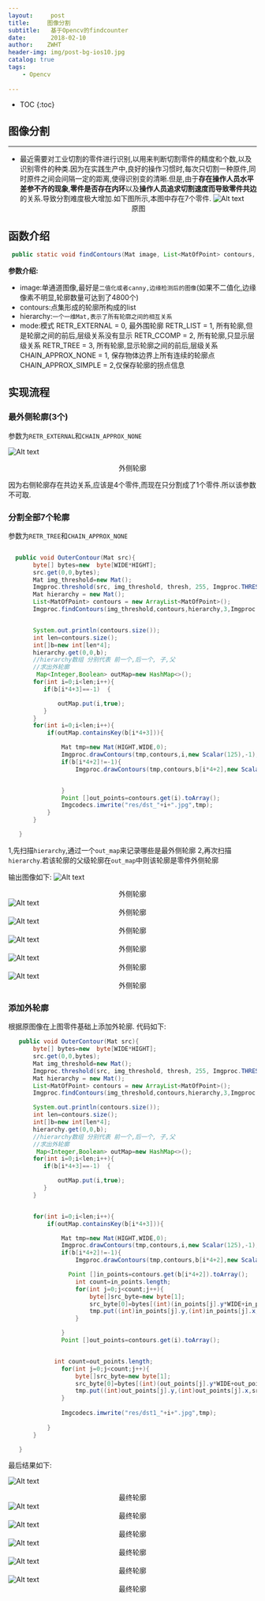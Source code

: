 ```yaml
---
layout:     post
title:     图像分割
subtitle:   基于Opencv的findcounter
date:       2018-02-10
author:    ZWHT
header-img: img/post-bg-ios10.jpg
catalog: true
tags:
    - Opencv
    
---
```


* TOC 
{:toc}

##  图像分割


-------------------
-  最近需要对工业切割的零件进行识别,以用来判断切割零件的精度和个数,以及识别零件的种类.因为在实践生产中,良好的操作习惯时,每次只切割一种原件,同时原件之间会间隔一定的距离,使得识别变的清晰.但是,由于**存在操作人员水平差参不齐的现象**,**零件是否存在内环**以及**操作人员追求切割速度而导致零件共边**的关系.导致分割难度极大增加.如下图所示,本图中存在7个零件.
![Alt text](/img/Opencv/1.jpg)  <center>原图</center>

##  函数介绍

```java
 public static void findContours(Mat image, List<MatOfPoint> contours, Mat hierarchy, int mode, int method) 
```

**参数介绍:**
- image:单通道图像,最好是`二值化或者canny,边缘检测后的图像`(如果不二值化,边缘像素不明显,轮廓数量可达到了4800个)
- contours:点集形成的轮廓所构成的list
- hierarchy:`一个一维Mat,表示了所有轮廓之间的相互关系`
- mode:模式 RETR_EXTERNAL = 0, 最外围轮廓
            RETR_LIST = 1,   所有轮廓,但是轮廓之间的前后,层级关系没有显示
            RETR_CCOMP = 2,  所有轮廓,只显示层级关系
            RETR_TREE = 3,   所有轮廓,显示轮廓之间的前后,层级关系
            CHAIN_APPROX_NONE = 1, 保存物体边界上所有连续的轮廓点
            CHAIN_APPROX_SIMPLE = 2,仅保存轮廓的拐点信息
            


## 实现流程

### 最外侧轮廓(3个)

参数为`RETR_EXTERNAL`和`CHAIN_APPROX_NONE`

![Alt text](/img/Opencv/2.jpg)  <center>外侧轮廓</center>

因为右侧轮廓存在共边关系,应该是4个零件,而现在只分割成了1个零件.所以该参数不可取.


### 分割全部7个轮廓

参数为`RETR_TREE`和`CHAIN_APPROX_NONE`
```java

  public void OuterContour(Mat src){
       byte[] bytes=new  byte[WIDE*HIGHT];
       src.get(0,0,bytes);
       Mat img_threshold=new Mat();
       Imgproc.threshold(src, img_threshold, thresh, 255, Imgproc.THRESH_BINARY);
       Mat hierarchy = new Mat();
       List<MatOfPoint> contours = new ArrayList<MatOfPoint>();
       Imgproc.findContours(img_threshold,contours,hierarchy,3,Imgproc. CHAIN_APPROX_NONE);


       System.out.println(contours.size());
       int len=contours.size();
       int[]b=new int[len*4];
       hierarchy.get(0,0,b);
       //hierarchy数组 分别代表 前一个,后一个, 子,父
       //求出外轮廓
        Map<Integer,Boolean> outMap=new HashMap<>();
       for(int i=0;i<len;i++){
          if(b[i*4+3]==-1)  {

              outMap.put(i,true);
          }
       }
       for(int i=0;i<len;i++){
           if(outMap.containsKey(b[i*4+3])){

               Mat tmp=new Mat(HIGHT,WIDE,0);
               Imgproc.drawContours(tmp,contours,i,new Scalar(125),-1);
               if(b[i*4+2]!=-1){
                   Imgproc.drawContours(tmp,contours,b[i*4+2],new Scalar(0),-1);


               }
               Point []out_points=contours.get(i).toArray();
               Imgcodecs.imwrite("res/dst_"+i+".jpg",tmp);
           }
       }

   }
```
1,先扫描`hierarchy`,通过一个`out_map`来记录哪些是最外侧轮廓
2,再次扫描`hierarchy`.若该轮廓的父级轮廓在`out_map`中则该轮廓是零件外侧轮廓

输出图像如下:
![Alt text](/img/Opencv/dst_1.jpg)  <center>外侧轮廓</center>
![Alt text](/img/Opencv/dst_3.jpg)  <center>外侧轮廓</center>
![Alt text](/img/Opencv/dst_6.jpg)  <center>外侧轮廓</center>
![Alt text](/img/Opencv/dst_9.jpg)  <center>外侧轮廓</center>
![Alt text](/img/Opencv/dst_12.jpg)  <center>外侧轮廓</center>
![Alt text](/img/Opencv/dst_16.jpg)  <center>外侧轮廓</center>



### 添加外轮廓

根据原图像在上图零件基础上添加外轮廓.
代码如下:

```java
   public void OuterContour(Mat src){
       byte[] bytes=new  byte[WIDE*HIGHT];
       src.get(0,0,bytes);
       Mat img_threshold=new Mat();
       Imgproc.threshold(src, img_threshold, thresh, 255, Imgproc.THRESH_BINARY);
       Mat hierarchy = new Mat();
       List<MatOfPoint> contours = new ArrayList<MatOfPoint>();
       Imgproc.findContours(img_threshold,contours,hierarchy,3,Imgproc. CHAIN_APPROX_NONE);

       System.out.println(contours.size());
       int len=contours.size();
       int[]b=new int[len*4];
       hierarchy.get(0,0,b);
       //hierarchy数组 分别代表 前一个,后一个, 子,父
       //求出外轮廓
        Map<Integer,Boolean> outMap=new HashMap<>();
       for(int i=0;i<len;i++){
          if(b[i*4+3]==-1)  {

              outMap.put(i,true);
          }
       }


       for(int i=0;i<len;i++){
           if(outMap.containsKey(b[i*4+3])){

               Mat tmp=new Mat(HIGHT,WIDE,0);
               Imgproc.drawContours(tmp,contours,i,new Scalar(125),-1);
               if(b[i*4+2]!=-1){
                   Imgproc.drawContours(tmp,contours,b[i*4+2],new Scalar(0),-1);

                 Point []in_points=contours.get(b[i*4+2]).toArray();
                   int count=in_points.length;
                   for(int j=0;j<count;j++){
                       byte[]src_byte=new byte[1];
                       src_byte[0]=bytes[(int)(in_points[j].y*WIDE+in_points[j].x)];
                       tmp.put((int)in_points[j].y,(int)in_points[j].x,src_byte);
                   }

               }
               Point []out_points=contours.get(i).toArray();


             int count=out_points.length;
               for(int j=0;j<count;j++){
                   byte[]src_byte=new byte[1];
                   src_byte[0]=bytes[(int)(out_points[j].y*WIDE+out_points[j].x)];
                   tmp.put((int)out_points[j].y,(int)out_points[j].x,src_byte);
               }
             
               Imgcodecs.imwrite("res/dst1_"+i+".jpg",tmp);
             
           }
       }

   }
```

最后结果如下:

![Alt text](/img/Opencv/dst1_1.jpg)  <center>最终轮廓</center>
![Alt text](/img/Opencv/dst1_3.jpg)  <center>最终轮廓</center>
![Alt text](/img/Opencv/dst1_6.jpg)  <center>最终轮廓</center>
![Alt text](/img/Opencv/dst1_9.jpg)  <center>最终轮廓</center>
![Alt text](/img/Opencv/dst1_12.jpg)  <center>最终轮廓</center>
![Alt text](/img/Opencv/dst1_16.jpg)  <center>最终轮廓</center>





















